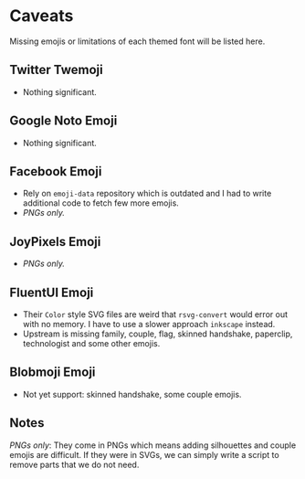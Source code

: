 # Caveats

Missing emojis or limitations of each themed font will be listed here.

## Twitter Twemoji

- Nothing significant.

## Google Noto Emoji

- Nothing significant.

## Facebook Emoji

- Rely on `emoji-data` repository which is outdated and I had to write additional code to fetch few more emojis.
- _PNGs only._

## JoyPixels Emoji

- _PNGs only._

## FluentUI Emoji

- Their `Color` style SVG files are weird that `rsvg-convert` would error out with no memory. I have to use a slower approach `inkscape` instead.
- Upstream is missing family, couple, flag, skinned handshake, paperclip, technologist and some other emojis.

## Blobmoji Emoji

- Not yet support: skinned handshake, some couple emojis.

## Notes

_PNGs only_: They come in PNGs which means adding silhouettes and couple emojis are difficult. If they were in SVGs, we can simply write a script to remove parts that we do not need.
